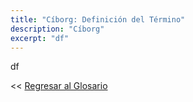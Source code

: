 ```yaml
---
title: "Cíborg: Definición del Término"
description: "Cíborg"
excerpt: "df"
---
```


df

<< [Regresar al Glosario](https://ciberninjas.com/glosario/ "Regresar a la Página Principal del Glosario")